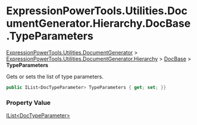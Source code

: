 ﻿# ExpressionPowerTools.Utilities.DocumentGenerator.Hierarchy.DocBase.TypeParameters

[ExpressionPowerTools.Utilities.DocumentGenerator](ExpressionPowerTools.Utilities.DocumentGenerator.a.md) > [ExpressionPowerTools.Utilities.DocumentGenerator.Hierarchy](ExpressionPowerTools.Utilities.DocumentGenerator.Hierarchy.n.md) > [DocBase](ExpressionPowerTools.Utilities.DocumentGenerator.Hierarchy.DocBase.cs.md) > **TypeParameters**

Gets or sets the list of type parameters.

```csharp
public IList<DocTypeParameter> TypeParameters { get; set; }}
```

### Property Value

 [IList&lt;DocTypeParameter>](https://docs.microsoft.com/dotnet/api/system.collections.generic.ilist-1) 

